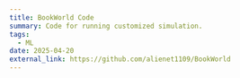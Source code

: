 ```yaml
---
title: BookWorld Code
summary: Code for running customized simulation.
tags:
  - ML
date: 2025-04-20
external_link: https://github.com/alienet1109/BookWorld
---
```

